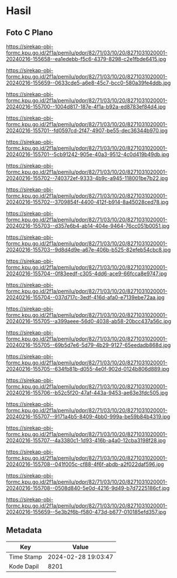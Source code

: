 # Hasil

## Foto C Plano

https://sirekap-obj-formc.kpu.go.id/2f1a/pemilu/pdpr/82/71/03/10/20/8271031020001-20240216-155658--ea1edebb-f5c6-4379-8298-c2e1fbde6415.jpg

https://sirekap-obj-formc.kpu.go.id/2f1a/pemilu/pdpr/82/71/03/10/20/8271031020001-20240216-155659--0633cde5-a6e8-45c7-bcc0-580a39fe4ddb.jpg

https://sirekap-obj-formc.kpu.go.id/2f1a/pemilu/pdpr/82/71/03/10/20/8271031020001-20240216-155700--1004d817-187e-4f1a-b92a-ed8783ef84d4.jpg

https://sirekap-obj-formc.kpu.go.id/2f1a/pemilu/pdpr/82/71/03/10/20/8271031020001-20240216-155701--fd0597cd-2f47-4907-be55-dec36344b970.jpg

https://sirekap-obj-formc.kpu.go.id/2f1a/pemilu/pdpr/82/71/03/10/20/8271031020001-20240216-155701--5cb91242-905e-40a3-9512-4c0d419b49db.jpg

https://sirekap-obj-formc.kpu.go.id/2f1a/pemilu/pdpr/82/71/03/10/20/8271031020001-20240216-155702--740372ef-9333-4b9c-a945-118001be7b22.jpg

https://sirekap-obj-formc.kpu.go.id/2f1a/pemilu/pdpr/82/71/03/10/20/8271031020001-20240216-155702--3709854f-4400-412f-b914-8a45028ced78.jpg

https://sirekap-obj-formc.kpu.go.id/2f1a/pemilu/pdpr/82/71/03/10/20/8271031020001-20240216-155703--d357e6b4-ab14-404e-9464-76cc051b0051.jpg

https://sirekap-obj-formc.kpu.go.id/2f1a/pemilu/pdpr/82/71/03/10/20/8271031020001-20240216-155703--9d8d4d9e-a67e-406b-b525-82efeb54cbc8.jpg

https://sirekap-obj-formc.kpu.go.id/2f1a/pemilu/pdpr/82/71/03/10/20/8271031020001-20240216-155704--0f83eedf-c305-4dd6-ace9-66fcca8e9747.jpg

https://sirekap-obj-formc.kpu.go.id/2f1a/pemilu/pdpr/82/71/03/10/20/8271031020001-20240216-155704--037d717c-3edf-416d-afa0-e7139ebe72aa.jpg

https://sirekap-obj-formc.kpu.go.id/2f1a/pemilu/pdpr/82/71/03/10/20/8271031020001-20240216-155705--a399aeee-56d0-4038-ab58-20bcc437a56c.jpg

https://sirekap-obj-formc.kpu.go.id/2f1a/pemilu/pdpr/82/71/03/10/20/8271031020001-20240216-155705--69b5d7e6-5d79-4b29-9127-65eedadb868d.jpg

https://sirekap-obj-formc.kpu.go.id/2f1a/pemilu/pdpr/82/71/03/10/20/8271031020001-20240216-155705--634fb81b-d055-4e0f-902d-0124b806d889.jpg

https://sirekap-obj-formc.kpu.go.id/2f1a/pemilu/pdpr/82/71/03/10/20/8271031020001-20240216-155706--b52c5f20-47af-443a-9453-ae63e3fdc505.jpg

https://sirekap-obj-formc.kpu.go.id/2f1a/pemilu/pdpr/82/71/03/10/20/8271031020001-20240216-155707--9171a4b5-8409-4bb0-999a-be59b84b4319.jpg

https://sirekap-obj-formc.kpu.go.id/2f1a/pemilu/pdpr/82/71/03/10/20/8271031020001-20240216-155707--4a3380c1-1d93-416b-a4a0-12cba3198f28.jpg

https://sirekap-obj-formc.kpu.go.id/2f1a/pemilu/pdpr/82/71/03/10/20/8271031020001-20240216-155708--041f005c-cf88-4f6f-abdb-a2f022daf596.jpg

https://sirekap-obj-formc.kpu.go.id/2f1a/pemilu/pdpr/82/71/03/10/20/8271031020001-20240216-155708--0508d840-5e0d-4216-9d49-b7d7225186cf.jpg

https://sirekap-obj-formc.kpu.go.id/2f1a/pemilu/pdpr/82/71/03/10/20/8271031020001-20240216-155659--5e3b2f6b-f580-473d-b677-010185efd357.jpg


## Metadata

| Key        | Value               |
| ---------- | ------------------- |
| Time Stamp | 2024-02-28 19:03:47 |
| Kode Dapil | 8201                |



